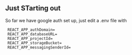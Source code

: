 

## Just STarting out

So far we have google auth set up, just edit a .env file with

```REACT_APP_apiKey=
 REACT_APP_authDomain=
 REACT_APP_databaseURL=
 REACT_APP_projectId=
 REACT_APP_storageBucket=
 REACT_APP_messagingSenderId=
```
 
